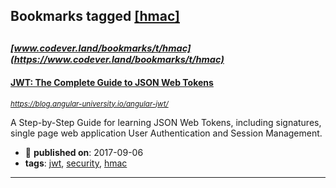 ## Bookmarks tagged [[hmac]](https://www.codever.land/search?q=[hmac])

_<sup><sup>[www.codever.land/bookmarks/t/hmac](https://www.codever.land/bookmarks/t/hmac)</sup></sup>_
---
#### [JWT: The  Complete Guide to JSON Web Tokens](https://blog.angular-university.io/angular-jwt/)
_<sup>https://blog.angular-university.io/angular-jwt/</sup>_

A Step-by-Step Guide for learning JSON Web Tokens, including signatures,  single page web application User Authentication and Session Management.
* :calendar: **published on**: 2017-09-06
* **tags**: [jwt](../tagged/jwt.md), [security](../tagged/security.md), [hmac](../tagged/hmac.md)
---

